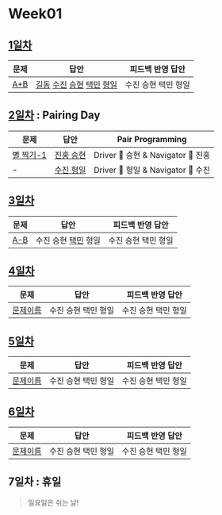 # Week01

## [1일차](Day1)

| 문제                                        | 답안                                            | 피드백 반영 답안    |
| ------------------------------------------- | ----------------------------------------------- | ------------------- |
| [A+B](https://www.acmicpc.net/problem/1000) | [길동](Day01/bj1000_hgd.js) [수진](Day01/bj1000_ksj.js) [승현](Day01/bj1000_lsh.js) [택민](Day01/bj1000_jtm.js) [형일](Day01/bj1000_jhi.js) | 수진 승현 택민 형일 |

## [2일차](Day2) : Pairing Day

| 문제                                              | 답안                                 | Pair Programming                   |
| ------------------------------------------------- | ------------------------------------ | ---------------------------------- |
| [별 찍기-1](https://www.acmicpc.net/problem/2438) | [진홍 승현](Day02/bj2438_kjh_lsh.js) | Driver 🚗 승현 & Navigator 🧭 진홍 |
| -                                                 | [수진 형일](Day02/bj2438_jhi_ksj.js) | Driver 🚗 형일 & Navigator 🧭 수진 |

## [3일차](Day3)

| 문제                 | 답안                | 피드백 반영 답안    |
| -------------------- | ------------------- | ------------------- |
| [A-B](https://www.acmicpc.net/problem/1001) | 수진 승현 [택민](Day03/bj1001_jtm.js) 형일 | 수진 승현 택민 형일 |

## [4일차](Day4)

| 문제                 | 답안                | 피드백 반영 답안    |
| -------------------- | ------------------- | ------------------- |
| [문제이름](문제링크) | 수진 승현 택민 형일 | 수진 승현 택민 형일 |

## [5일차](Day5)

| 문제                 | 답안                | 피드백 반영 답안    |
| -------------------- | ------------------- | ------------------- |
| [문제이름](문제링크) | 수진 승현 택민 형일 | 수진 승현 택민 형일 |

## [6일차](Day6)

| 문제                 | 답안                | 피드백 반영 답안    |
| -------------------- | ------------------- | ------------------- |
| [문제이름](문제링크) | 수진 승현 택민 형일 | 수진 승현 택민 형일 |

## 7일차 : 휴일

> 일요일은 쉬는 날!
